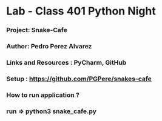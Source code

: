 # Lab - Class 401 Python Night
### Project: Snake-Cafe
### Author: Pedro Perez Alvarez
### Links and Resources : PyCharm, GitHub

### Setup : https://github.com/PGPere/snakes-cafe

### How to run application ?
###  run => python3 snake_cafe.py